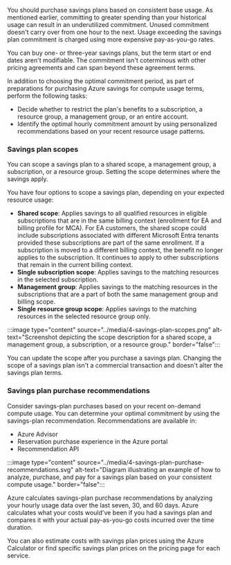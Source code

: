 You should purchase savings plans based on consistent base usage. As mentioned earlier, committing to greater spending than your historical usage can result in an underutilized commitment. Unused commitment doesn't carry over from one hour to the next. Usage exceeding the savings plan commitment is charged using more expensive pay-as-you-go rates.

You can buy one- or three-year savings plans, but the term start or end dates aren't modifiable. The commitment isn't coterminous with other pricing agreements and can span beyond these agreement terms.

In addition to choosing the optimal commitment period, as part of preparations for purchasing Azure savings for compute usage terms, perform the following tasks:

- Decide whether to restrict the plan's benefits to a subscription, a resource group, a management group, or an entire account.
- Identify the optimal hourly commitment amount by using personalized recommendations based on your recent resource usage patterns.

### Savings plan scopes

You can scope a savings plan to a shared scope, a management group, a subscription, or a resource group. Setting the scope determines where the savings apply.

You have four options to scope a savings plan, depending on your expected resource usage:

- **Shared scope**: Applies savings to all qualified resources in eligible subscriptions that are in the same billing context (enrollment for EA and billing profile for MCA). For EA customers, the shared scope could include subscriptions associated with different Microsoft Entra tenants provided these subscriptions are part of the same enrollment. If a subscription is moved to a different billing context, the benefit no longer applies to the subscription. It continues to apply to other subscriptions that remain in the current billing context.
- **Single subscription scope**: Applies savings to the matching resources in the selected subscription.
- **Management group**: Applies savings to the matching resources in the subscriptions that are a part of both the same management group and billing scope.
- **Single resource group scope**: Applies savings to the matching resources in the selected resource group only.

:::image type="content" source="../media/4-savings-plan-scopes.png" alt-text="Screenshot depicting the scope description for a shared scope, a management group, a subscription, or a resource group." border="false":::

You can update the scope after you purchase a savings plan. Changing the scope of a savings plan isn't a commercial transaction and doesn't alter the savings plan terms.

### Savings plan purchase recommendations

Consider savings-plan purchases based on your recent on-demand compute usage. You can determine your optimal commitment by using the savings-plan recommendation. Recommendations are available in:

- Azure Advisor
- Reservation purchase experience in the Azure portal
- Recommendation API

:::image type="content" source="../media/4-savings-plan-purchase-recommendations.svg" alt-text="Diagram illustrating an example of how to analyze, purchase, and pay for a savings plan based on your consistent compute usage." border="false":::

Azure calculates savings-plan purchase recommendations by analyzing your hourly usage data over the last seven, 30, and 60 days. Azure calculates what your costs would've been if you had a savings plan and compares it with your actual pay-as-you-go costs incurred over the time duration.

You can also estimate costs with savings plan prices using the Azure Calculator or find specific savings plan prices on the pricing page for each service.
